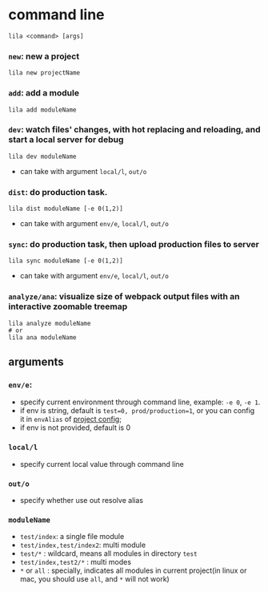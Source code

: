 # command line

```
lila <command> [args]
```


### `new`: new a project

```
lila new projectName
```

### `add`: add a module

```
lila add moduleName
```

### `dev`: watch files' changes, with hot replacing and reloading, and start a local server for debug

```
lila dev moduleName
```

* can take with argument `local/l`, `out/o`

### `dist`: do production task.

```
lila dist moduleName [-e 0(1,2)] 
```

* can take with argument `env/e`, `local/l`, `out/o`

### `sync`: do production task, then upload production files to server

```
lila sync moduleName [-e 0(1,2)] 
```

* can take with argument `env/e`, `local/l`, `out/o`

### `analyze/ana`: visualize size of webpack output files with an interactive zoomable treemap

```
lila analyze moduleName
# or
lila ana moduleName
```

## arguments

### `env/e`: 

* specify current environment through command line, example:  `-e 0`, `-e 1`.
* if env is string, default is `test=0, prod/production=1`, or you can config it in `envAlias` of [project config](./config.md);
* if env is not provided, default is 0

### `local/l`

* specify current local value through command line

### `out/o`

* specify whether use out resolve alias

### `moduleName`

* `test/index`: a single file module
* `test/index,test/index2`: multi module
* `test/*` : wildcard, means all modules in directory `test`
* `test/index,test2/*` : multi modes
* `*` or `all` : specially, indicates all modules in current project(in linux or mac, you should use `all`, and `*` will not work)
